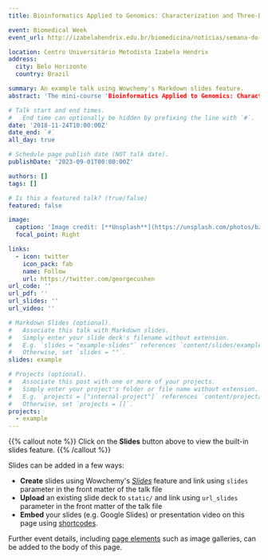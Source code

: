 ```yaml
---
title: Bioinformatics Applied to Genomics: Characterization and Three-Dimensional Modeling of Biological Sequences

event: Biomedical Week
event_url: http://izabelahendrix.edu.br/biomedicina/noticias/semana-do-biomedico-do-izabela-promove-minicurso-sobre-a-bioinformatica-aplicada-a-genomica

location: Centro Universitário Metodista Izabela Hendrix
address:
  city: Belo Horizonte
  country: Brazil

summary: An example talk using Wowchemy's Markdown slides feature.
abstract: 'The mini-course 'Bioinformatics Applied to Genomics: Characterization and Three-Dimensional Modeling of Biological Sequences,' was taught whith the aim of to explore the application of genomics in bioinformatics.'

# Talk start and end times.
#   End time can optionally be hidden by prefixing the line with `#`.
date: '2018-11-24T10:00:00Z'
date_end: `#`
all_day: true

# Schedule page publish date (NOT talk date).
publishDate: '2023-09-01T00:00:00Z'

authors: []
tags: []

# Is this a featured talk? (true/false)
featured: false

image:
  caption: 'Image credit: [**Unsplash**](https://unsplash.com/photos/bzdhc5b3Bxs)'
  focal_point: Right

links:
  - icon: twitter
    icon_pack: fab
    name: Follow
    url: https://twitter.com/georgecushen
url_code: ''
url_pdf: ''
url_slides: ''
url_video: ''

# Markdown Slides (optional).
#   Associate this talk with Markdown slides.
#   Simply enter your slide deck's filename without extension.
#   E.g. `slides = "example-slides"` references `content/slides/example-slides.md`.
#   Otherwise, set `slides = ""`.
slides: example

# Projects (optional).
#   Associate this post with one or more of your projects.
#   Simply enter your project's folder or file name without extension.
#   E.g. `projects = ["internal-project"]` references `content/project/deep-learning/index.md`.
#   Otherwise, set `projects = []`.
projects:
  - example
---
```


{{% callout note %}}
Click on the **Slides** button above to view the built-in slides feature.
{{% /callout %}}

Slides can be added in a few ways:

- **Create** slides using Wowchemy's [_Slides_](https://wowchemy.com/docs/managing-content/#create-slides) feature and link using `slides` parameter in the front matter of the talk file
- **Upload** an existing slide deck to `static/` and link using `url_slides` parameter in the front matter of the talk file
- **Embed** your slides (e.g. Google Slides) or presentation video on this page using [shortcodes](https://wowchemy.com/docs/writing-markdown-latex/).

Further event details, including [page elements](https://wowchemy.com/docs/writing-markdown-latex/) such as image galleries, can be added to the body of this page.
